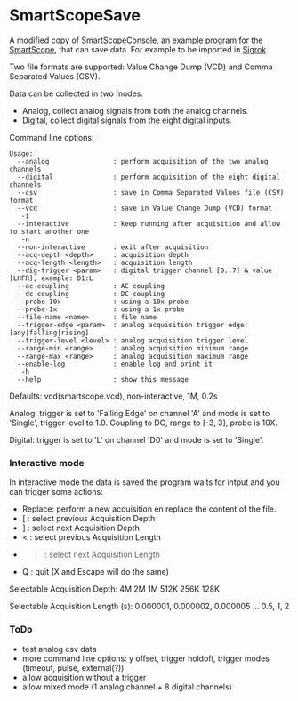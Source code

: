 # SmartScopeSave

A modified copy of SmartScopeConsole, an example program for the [SmartScope](https://www.lab-nation.com), that can save data. For example to be imported in [Sigrok](https://sigrok.org).

Two file formats are supported: Value Change Dump (VCD) and Comma Separated Values (CSV).

Data can be collected in two modes:

  * Analog, collect analog signals from both the analog channels.
  * Digital, collect digital signals from the eight digital inputs.


Command line options:

```
Usage:
  --analog                : perform acquisition of the two analog channels
  --digital               : perform acquisition of the eight digital channels
  --csv                   : save in Comma Separated Values file (CSV) format
  --vcd                   : save in Value Change Dump (VCD) format
   -i
  --interactive           : keep running after acquisition and allow to start another one
   -n
  --non-interactive       : exit after acquisition
  --acq-depth <depth>     : acquisition depth
  --acq-length <length>   : acquisition length
  --dig-trigger <param>   : digital trigger channel [0..7] & value [LHFR], example: D1:L
  --ac-coupling           : AC coupling
  --dc-coupling           : DC coupling
  --probe-10x             : using a 10x probe
  --probe-1x              : using a 1x probe
  --file-name <name>      : file name
  --trigger-edge <param>  : analog acquisition trigger edge: [any|falling|rising]
  --trigger-level <level> : analog acquisition trigger level
  --range-min <range>     : analog acquisition minimum range
  --range-max <range>     : analog acquisition maximum range
  --enable-log            : enable log and print it
   -h
  --help                  : show this message
```

Defaults: vcd(smartscope.vcd), non-interactive, 1M, 0.2s

Analog: trigger is set to 'Falling Edge' on channel 'A' and mode is set to 'Single', trigger level to 1.0. Coupling to DC, range to [-3, 3], probe is 10X.

Digital: trigger is set to 'L' on channel 'D0' and mode is set to 'Single'.

### Interactive mode

In interactive mode the data is saved the program waits for intput and you can trigger some actions:

  * Replace: perform a new acquisition en replace the content of the file.
  * [ : select previous Acquisition Depth
  * ] : select next Acquisition Depth
  * < : select previous Acquisition Length
  * > : select next Acquisition Length
  * Q : quit (X and Escape will do the same)


Selectable Acquisition Depth: 4M 2M 1M 512K 256K 128K

Selectable Acquisition Length (s): 0.000001, 0.000002, 0.000005 ... 0.5, 1, 2

### ToDo
- test analog csv data 
- more command line options: y offset, trigger holdoff, trigger modes (timeout, pulse, external(?))
- allow acquisition without a trigger
- allow mixed mode (1 analog channel + 8 digital channels)


